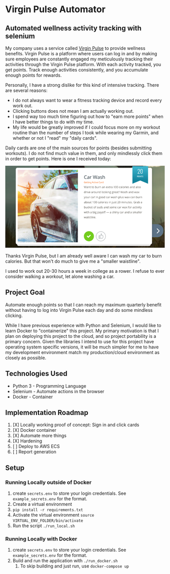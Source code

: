 # Virgin Pulse Automator
## Automated wellness activity tracking with selenium
My company uses a service called [Virgin Pulse](https://www.virginpulse.com/) to provide wellness benefits. 
Virgin Pulse is a platform where users can log in and by making sure employees are constantly engaged my meticulously 
tracking their activities through the Virgin Pulse platform. With each activity tracked, you get points. 
Track enough activities consistently, and you accumulate enough points for rewards.

Personally, I have a strong dislike for this kind of intensive tracking. There are several reasons:
* I do not always want to wear a fitness tracking device and record every work out.
* Clicking buttons does not mean I am actually working out. 
* I spend way too much time figuring out how to "earn more points" when I have better things to do with my time.
* My life would be greatly improved if I could focus more on my workout routine than the number of steps I took while wearing my Garmin, 
and whether or not I "read" my "daily cards".

Daily cards are one of the main sources for points (besides submitting workouts). I do not find much value in them, and
only mindlessly click them in order to get points. Here is one I received today:

![Car Wash - Getting Active Card](./images/daily_card.png "Car Wash - Getting Active Card")

Thanks Virgin Pulse, but I am already well aware I can wash my car to burn calories. 
But that won't do much to give me a "smaller waistline".

I used to work out 20-30 hours a week in college as a rower. I refuse to ever consider walking a _workout_, let alone washing a car. 

## Project Goal
Automate enough points so that I can reach my maximum quarterly benefit without having to log into Virgin Pulse each day
and do some mindless clicking.

While I have previous experience with Python and Selenium, I would like to learn Docker to "containerize" this project.
My primary motivation is that I plan on deploying this project to the cloud, and so project portability is a primary concern. 
Given the libraries I intend to use for this project have operating system specific versions, it will be much simpler for me to
have my development environment match my production/cloud environment as closely as possible.

## Technologies Used
* Python 3 - Programming Language
* Selenium - Automate actions in the browser
* Docker - Container

## Implementation Roadmap
1. [X] Locally working proof of concept: Sign in and click cards
1. [X] Docker container
1. [X] Automate more things
1. [X] Hardening
1. [ ] Deploy to AWS ECS 
1. [ ] Report generation


## Setup
### Running Locally outside of Docker
1. create `secrets.env` to store your login credentials. See `example_secrets.env` for the format.
1. Create a virtual environment
1. `pip install -r requirements.txt`
1. Activate the virtual environment `source VIRTUAL_ENV_FOLDER/bin/activate`
1. Run the script `./run_local.sh`

### Running Locally with Docker
1. create `secrets.env` to store your login credentials. See `example_secrets.env` for the format.
1. Build and run the application with `./run_docker.sh`
    1. To skip building and just run, use `docker-compose up`
